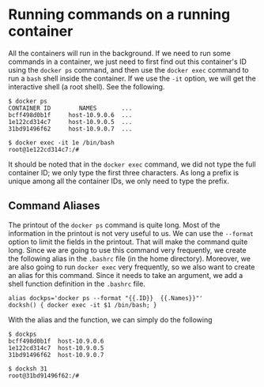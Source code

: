 # Running commands on a running container

All the containers will run in the background. If we need
to run some commands in a container, we just need to first
find out this container's ID using the `docker ps`
command, and then use the `docker exec` command to
run a `bash` shell inside the container. If we use
the `-it` option, we will get the interactive
shell (a root shell). See the following.

```
$ docker ps
CONTAINER ID        NAMES       ...
bcff498d0b1f     host-10.9.0.6  ...
1e122cd314c7     host-10.9.0.5  ...
31bd91496f62     host-10.9.0.7  ...

$ docker exec -it 1e /bin/bash
root@1e122cd314c7:/#
```

It should be noted that in the `docker exec` command,
we did not type the full container ID; we only type the
first three characters. As long a prefix is unique among
all the container IDs, we only need to type the prefix.


## Command Aliases

The printout of the `docker ps` command is quite long. Most
of the information in the printout is not very useful to us.
We can use the `--format` option to limit the fields
in the printout. That will make the command quite long. Since
we are going to use this command very frequently, we
create the following alias in the `.bashrc` file (in the
home directory). Moreover, we are also going to run 
`docker exec` very frequently, so we also want to create an alias for
this command. Since it needs to take an argument, we
add a shell function definition in the `.bashrc` file.

```
alias dockps='docker ps --format "{{.ID}}  {{.Names}}"'
docksh() { docker exec -it $1 /bin/bash; }
```

With the alias and the function, we can simply do the following

```
$ dockps
bcff498d0b1f  host-10.9.0.6
1e122cd314c7  host-10.9.0.5
31bd91496f62  host-10.9.0.7

$ docksh 31
root@31bd91496f62:/#
```
